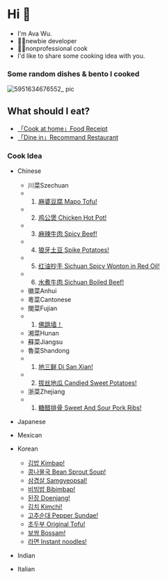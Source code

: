 
# Hi :wave:

- I'm Ava Wu. 
- 👩‍💻newbie developer
- 👩‍🍳nonprofessional cook
- I'd like to share some cooking idea with you.

### Some random dishes & bento I cooked
![5951634676552_ pic](https://user-images.githubusercontent.com/50277379/137988401-22b4453d-f43a-4c9c-afe4-41a6aa4c1527.jpg)




## What should I eat?

* [「Cook at home」Food Receipt](https://www.bbcgoodfood.com/recipes/collection/easy-recipes)
* [「Dine in」Recommand Restaurant](https://www.yelp.com)

### Cook Idea
* Chinese
   * 川菜Szechuan
   - 1. [麻婆豆腐 Mapo Tofu!](./chinese/Szechuan/0001麻婆豆腐.md)
   - 2. [鸡公煲 Chicken Hot Pot!](./chinese/Szechuan/0002鸡公煲.md)   
   - 3. [麻辣牛肉 Spicy Beef!](./chinese/Szechuan/0003麻辣牛肉.md)
   - 4. [狼牙土豆 Spike Potatoes!](./chinese/Szechuan/0005狼牙土豆.md)
   - 5. [红油抄手 Sichuan Spicy Wonton in Red Oil!](./chinese/Szechuan/0009红油抄手.md)
   - 6. [水煮牛肉 Sichuan Boiled Beef!](./chinese/Szechuan/0010水煮牛肉.md)
   * 徽菜Anhui
   * 粵菜Cantonese
   * 閩菜Fujian
   - 1. [佛跳墙！](./chinese/Fujian/0006佛跳墙.md)
   * 湘菜Hunan
   * 蘇菜Jiangsu
   * 魯菜Shandong
   - 1. [地三鲜 Di San Xian!](./chinese/Shandong/0004地三鲜.md)
   - 2. [拔丝地瓜 Candied Sweet Potatoes!](./chinese/Shandong/0008拔丝地瓜.md)
   * 浙菜Zhejiang
   - 1. [糖醋排骨 Sweet And Sour Pork Ribs!](./chinese/Zhejiang/0007糖醋排骨.md)
   
* Japanese
* Mexican
* Korean
  * [김밥 Kimbap!](./korean/0011김밥.md)
  * [콩나물국 Bean Sprout Soup!](./korean/0012콩나물국.md)
  * [삼겹살 Samgyeopsal!](./korean/0013삼겹살.md)
  * [비빔밥 Bibimbap!](./korean/0014비빔밥.md)
  * [된장 Doenjang!](./korean/0015된장.md)
  * [김치 Kimchi!](./korean/0016김치.md)
  * [고추순대 Pepper Sundae!](./korean/0017고추순대.md)
  * [초두부 Original Tofu!](./korean/0018초두부.md)
  * [보쌈 Bossam!](./korean/0019보쌈.md)
  * [라면 Instant noodles!](./korean/0020라면.md)
* Indian
* Italian
